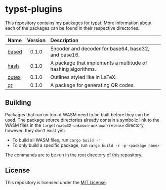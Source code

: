 # typst-plugins

This repository contains my packages for [typst](https://github.com/typst/typst). More information about each of the packages can be found in their respective directories.

| Name | Version | Description |
| :--- | :-----: | :---------- |
| [based](based/) | 0.1.0 | Encoder and decoder for base64, base32, and base16. |
| [hash](hash/) | 0.1.0 | A package that implements a multitude of hashing algorithms. |
| [outex](outex/) | 0.1.0 | Outlines styled like in LaTeX. |
| [qr](qr/) | 0.1.0 | A package for generating QR codes. |

## Building
Packages that run on top of WASM need to be built before they can be used. The package source directories already contain a symbolic link to the WASM files in the `target/wasm32-unknown-unknown/release` directory, however, they don't exist yet:

- To build all WASM files, run `cargo build -r`
- To only build a specific package, run `cargo build -r -p <package name>`

The commands are to be run in the root directory of this repository.

## License
This repository is licensed under the [MIT License](LICENSE).
